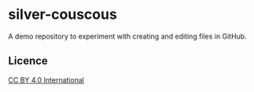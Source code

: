 # silver-couscous
A demo repository to experiment with creating and editing files in GitHub.

## Licence
[CC BY 4.0 International](https://github.com/rcamnewcastle/silver-couscous/blob/main/LICENCE.md)
